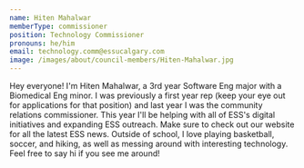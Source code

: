 ```yaml
---
name: Hiten Mahalwar
memberType: commissioner
position: Technology Commissioner
pronouns: he/him
email: technology.comm@essucalgary.com
image: /images/about/council-members/Hiten-Mahalwar.jpg
---
```

Hey everyone! I'm Hiten Mahalwar, a 3rd year Software Eng major with a Biomedical Eng minor. I was previously a first year rep (keep your eye out for applications for that position) and last year I was the community relations commissioner. This year I'll be helping with all of ESS's digital initiatives and expanding ESS outreach. Make sure to check out our website for all the latest ESS news. Outside of school, I love playing basketball, soccer, and hiking, as well as messing around with interesting technology. Feel free to say hi if you see me around!